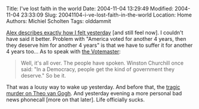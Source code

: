 Title: I've lost faith in the world
Date: 2004-11-04 13:29:49
Modified: 2004-11-04 23:33:09
Slug: 20041104-i-ve-lost-faith-in-the-world
Location: Home
Authors: Michiel Scholten
Tags: olddammit

<p><a href="http://www.alextreme.org/drupal/?q=node/view/279">Alex describes exactly how I felt yesterday</a> [and still feel now]. I couldn't have said it better. Problem with "America voted for another 4 years, then they deserve him for another 4 years" is that we have to suffer it for another 4 years too... As to speak with <a href="http://www.electoral-vote.com/">the Votemaster</a>:</p>

<blockquote><p class="quote">Well, it's all over. The people have spoken. Winston Churchill once said: "In a Democracy, people get the kind of government they deserve." So be it.</p></blockquote>

<p>That was a lousy way to wake up yesterday. And before that, the <a href="index.php?rantid=200">tragic murder on Theo van Gogh</a>. And yesterday evening a more personal bad news phonecall [more on that later]. Life officially sucks.</p>

